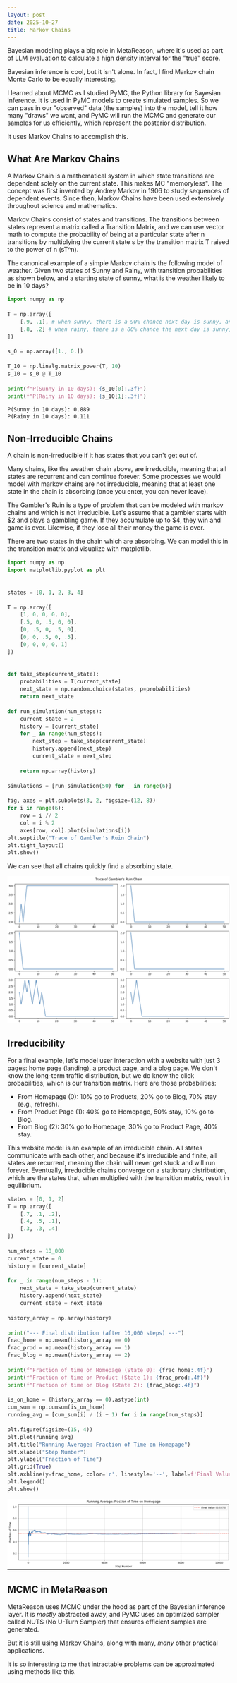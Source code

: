 ```yaml
---
layout: post
date: 2025-10-27
title: Markov Chains
---
```


Bayesian modeling plays a big role in MetaReason, where it's used as part of LLM evaluation to calculate a high density interval for the "true" score. 

Bayesian inference is cool, but it isn't alone. In fact, I find Markov chain Monte Carlo to be equally interesting. 

I learned about MCMC as I studied PyMC, the Python library for Bayesian inference. It is used in PyMC models to create simulated samples. So we can pass in our "observed" data (the samples) into the model, tell it how many "draws" we want, and PyMC will run the MCMC and generate our samples for us efficiently, which represent the posterior distribution.

It uses Markov Chains to accomplish this.

## What Are Markov Chains

A Markov Chain is a mathematical system in which state transitions are dependent solely on the current state. This makes MC "memoryless". The concept was first invented by Andrey Markov in 1906 to study sequences of dependent events. Since then, Markov Chains have been used extensively throughout science and mathematics. 

Markov Chains consist of states and transitions. The transitions between states represent a matrix called a Transition Matrix, and we can use vector math to compute the probability of being at a particular state after n transitions by multiplying the current state s by the transition matrix T raised to the power of n (sT^n).

The canonical example of a simple Markov chain is the following model of weather. Given two states of Sunny and Rainy, with transition probabilities as shown below, and a starting state of sunny, what is the weather likely to be in 10 days?

```python
import numpy as np

T = np.array([
    [.9, .1], # when sunny, there is a 90% chance next day is sunny, and 10% chance next day is rainy
    [.8, .2] # when rainy, there is a 80% chance the next day is sunny, and 20% chance next day is rainy
])

s_0 = np.array([1., 0.])

T_10 = np.linalg.matrix_power(T, 10)
s_10 = s_0 @ T_10

print(f"P(Sunny in 10 days): {s_10[0]:.3f}")
print(f"P(Rainy in 10 days): {s_10[1]:.3f}")

```

```
P(Sunny in 10 days): 0.889
P(Rainy in 10 days): 0.111
```

## Non-Irreducible Chains

A chain is non-irreducible if it has states that you can't get out of.

Many chains, like the weather chain above, are irreducible, meaning that all states are recurrent and can continue forever. Some processes we would model with markov chains are not irreducible, meaning that at least one state in the chain is absorbing (once you enter, you can never leave). 

The Gambler's Ruin is a type of problem that can be modeled with markov chains and which is not irreducible. Let's assume that a gambler starts with $2 and plays a gambling game. If they accumulate up to $4, they win and game is over. Likewise, if they lose all their money the game is over.

There are two states in the chain which are absorbing. We can model this in the transition matrix and visualize with matplotlib.

```python
import numpy as np
import matplotlib.pyplot as plt


states = [0, 1, 2, 3, 4]

T = np.array([
    [1, 0, 0, 0, 0],
    [.5, 0, .5, 0, 0],
    [0, .5, 0, .5, 0],
    [0, 0, .5, 0, .5], 
    [0, 0, 0, 0, 1]
])


def take_step(current_state):
    probabilities = T[current_state]
    next_state = np.random.choice(states, p=probabilities)
    return next_state

def run_simulation(num_steps):
    current_state = 2
    history = [current_state]
    for _ in range(num_steps):
        next_step = take_step(current_state)
        history.append(next_step)
        current_state = next_step

    return np.array(history)

simulations = [run_simulation(50) for _ in range(6)]

fig, axes = plt.subplots(3, 2, figsize=(12, 8))
for i in range(6):
    row = i // 2
    col = i % 2
    axes[row, col].plot(simulations[i])
plt.suptitle("Trace of Gambler's Ruin Chain")
plt.tight_layout()
plt.show()

```

We can see that all chains quickly find a absorbing state. 

![Gambler's Ruin Plots](../assets/images/2025-10-27-gamblers-ruin.png)

## Irreducibility

For a final example, let's model user interaction with a website with just 3 pages: home page (landing), a product page, and a blog page. We don't know the long-term traffic distribution, but we do know the click probabilities, which is our transition matrix. Here are those probabilities:

- From Homepage (0): 10% go to Products, 20% go to Blog, 70% stay (e.g., refresh).
- From Product Page (1): 40% go to Homepage, 50% stay, 10% go to Blog.
- From Blog (2): 30% go to Homepage, 30% go to Product Page, 40% stay.

This website model is an example of an irreducible chain. All states communicate with each other, and because it's irreducible and finite, all states are recurrent, meaning the chain will never get stuck and will run forever. Eventually, irreducible chains converge on a stationary distribution, which are the states that, when multiplied with the transition matrix, result in equilibrium. 

```python
states = [0, 1, 2]
T = np.array([
    [.7, .1, .2],
    [.4, .5, .1],
    [.3, .3, .4]
])

num_steps = 10_000
current_state = 0
history = [current_state]

for _ in range(num_steps - 1):
    next_state = take_step(current_state)
    history.append(next_state)
    current_state = next_state

history_array = np.array(history)

print("--- Final distribution (after 10,000 steps) ---")
frac_home = np.mean(history_array == 0)
frac_prod = np.mean(history_array == 1)
frac_blog = np.mean(history_array == 2)

print(f"Fraction of time on Homepage (State 0): {frac_home:.4f}")
print(f"Fraction of time on Product (State 1): {frac_prod:.4f}")
print(f"Fraction of time on Blog (State 2): {frac_blog:.4f}")

is_on_home = (history_array == 0).astype(int)
cum_sum = np.cumsum(is_on_home)
running_avg = [cum_sum[i] / (i + 1) for i in range(num_steps)]

plt.figure(figsize=(15, 4))
plt.plot(running_avg)
plt.title("Running Average: Fraction of Time on Homepage")
plt.xlabel("Step Number")
plt.ylabel("Fraction of Time")
plt.grid(True)
plt.axhline(y=frac_home, color='r', linestyle='--', label=f'Final Value ({frac_home:.4f})')
plt.legend()
plt.show()
```
![Convergence Plot](../assets/images/2025-10-27-homepage.png)

## MCMC in MetaReason

MetaReason uses MCMC under the hood as part of the Bayesian inference layer. It is _mostly_ abstracted away, and PyMC uses an optimized sampler called NUTS (No U-Turn Sampler) that ensures efficient samples are generated.

But it is still using Markov Chains, along with many, _many_ other practical applications. 

It is so interesting to me that intractable problems can be approximated using methods like this. 